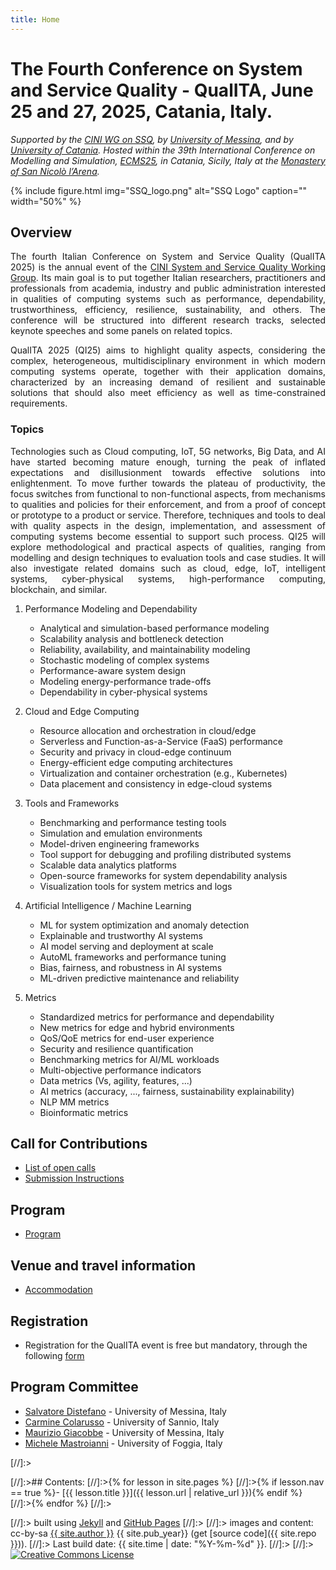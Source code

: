 ```yaml
---
title: Home
---
```


# The Fourth Conference on System and Service Quality - QualITA, June 25 and 27, 2025, Catania, Italy.

*Supported by the [CINI WG on SSQ](https://www.consorzio-cini.it/index.php/it/gdl/system-and-service-quality),
by [University of Messina](https://international.unime.it/),
and by [University of Catania](https://www.unict.it/en).
Hosted within the 39th International Conference on Modelling and Simulation, [ECMS25](https://scs-europe.net/conf/ecms2025/), 
in Catania, Sicily, Italy at the [Monastery of San Nicolò l’Arena](https://www.monasterodeibenedettini.it/en/).*


{% include figure.html img="SSQ_logo.png" alt="SSQ Logo" caption="" width="50%" %}

## Overview

<p style='text-align: justify;'>
The fourth Italian Conference on System and Service Quality (QualITA 2025) 
is the annual event of the <a href="https://www.consorzio-cini.it/index.php/it/gdl/system-and-service-quality">
CINI System and Service Quality Working Group</a>. 
Its main goal is to put together Italian researchers, 
practitioners and professionals from academia, industry and public administration
interested in qualities of computing systems such as performance, dependability, 
trustworthiness, efficiency, resilience, sustainability, and others. 
The conference will be structured into different research tracks, 
selected keynote speeches and some panels on related topics.
</p>
	
<p style='text-align: justify;'>
QualITA 2025 (QI25) aims to highlight quality aspects, considering the complex,
heterogeneous, multidisciplinary environment in which modern computing systems operate, 
together with their application domains, characterized by an increasing demand of resilient 
and sustainable solutions that should also meet efficiency as well as time-constrained requirements. 
</p>

### Topics
<p style='text-align: justify;'>
Technologies such as Cloud computing, IoT, 5G networks, Big Data, and AI have started 
becoming mature enough, turning the peak of inflated expectations and disillusionment 
towards effective solutions into enlightenment. To move further towards the plateau of 
productivity, the focus switches from functional to non-functional aspects, from mechanisms 
to qualities and policies for their enforcement, and from a proof of concept or prototype 
to a product or service. Therefore, techniques and tools to deal with quality aspects 
in the design, implementation, and assessment of computing systems become essential to 
support such process. QI25 will explore methodological and practical aspects of qualities, 
ranging from modelling and design techniques to evaluation tools and case studies. 
It will also investigate related domains such as cloud, edge, IoT, intelligent systems, 
cyber-physical systems, high-performance computing, blockchain, and similar.
</p>

1. Performance Modeling and Dependability
   - Analytical and simulation-based performance modeling
   - Scalability analysis and bottleneck detection
   - Reliability, availability, and maintainability modeling
   - Stochastic modeling of complex systems
   - Performance-aware system design
   - Modeling energy-performance trade-offs
   - Dependability in cyber-physical systems

2. Cloud and Edge Computing
   - Resource allocation and orchestration in cloud/edge
   - Serverless and Function-as-a-Service (FaaS) performance
   - Security and privacy in cloud-edge continuum
   - Energy-efficient edge computing architectures
   - Virtualization and container orchestration (e.g., Kubernetes)
   - Data placement and consistency in edge-cloud systems

3. Tools and Frameworks
   - Benchmarking and performance testing tools
   - Simulation and emulation environments
   - Model-driven engineering frameworks
   - Tool support for debugging and profiling distributed systems
   - Scalable data analytics platforms
   - Open-source frameworks for system dependability analysis
   - Visualization tools for system metrics and logs

4. Artificial Intelligence / Machine Learning
   - ML for system optimization and anomaly detection
   - Explainable and trustworthy AI systems
   - AI model serving and deployment at scale
   - AutoML frameworks and performance tuning
   - Bias, fairness, and robustness in AI systems
   - ML-driven predictive maintenance and reliability

5. Metrics
   - Standardized metrics for performance and dependability
   - New metrics for edge and hybrid environments
   - QoS/QoE metrics for end-user experience
   - Security and resilience quantification
   - Benchmarking metrics for AI/ML workloads
   - Multi-objective performance indicators
   - Data metrics (Vs, agility, features, ...)
   - AI metrics (accuracy, ..., fairness, sustainability explainability)
   - NLP MM metrics
   - Bioinformatic metrics

## Call for Contributions

- [List of open calls](0-Calls.html)
- [Submission Instructions](0-Calls.html#submission-instructions)

## Program

- [Program](1-Program.html)

## Venue and travel information

- [Accommodation](https://scs-europe.net/conf/ecms2025/venue/accomodation/)

## Registration
- Registration for the QualITA event is free but mandatory, through the following [form](https://docs.google.com/forms/d/e/1FAIpQLSfYeJ18SVDAk9eyKRYNWsAfUJymECCd61fJ2AcN9L53Y5R9jw/viewform?usp=dialog)

## Program Committee
- [Salvatore Distefano](https://archivio.unime.it/it/persona/salvatore-distefano) - University of Messina, Italy
- [Carmine Colarusso](https://orcid.org/0000-0002-0914-1315) - University of Sannio, Italy
- [Maurizio Giacobbe](https://orcid.org/0000-0001-6178-7132) - University of Messina, Italy
- [Michele Mastroianni](https://www.unifg.it/it/rubrica/michele-mastroianni) - University of Foggia, Italy
	

[//]:><div class="toc" markdown="1">
[//]:>## Contents:
[//]:>{% for lesson in site.pages %}
[//]:>{% if lesson.nav == true %}- [{{ lesson.title }}]({{ lesson.url | relative_url }}){% endif %}
[//]:>{% endfor %}
[//]:></div>
 
[//]:> built using [Jekyll](https://jekyllrb.com/) and [GitHub Pages](https://pages.github.com/)
[//]:>
[//]:> images and content: cc-by-sa <a href="https://github.com/{{ site.github_username }}">{{ site.author }}</a> {{ site.pub_year}} (get [source code]({{ site.repo }})).
[//]:> Last build date: {{ site.time | date: "%Y-%m-%d" }}.
[//]:>
[//]:> <a href="http://creativecommons.org/licenses/by-sa/4.0/" rel="license"><img style="border-width: 0;" src="https://i.creativecommons.org/l/by-sa/4.0/88x31.png" alt="Creative Commons License" /></a>
